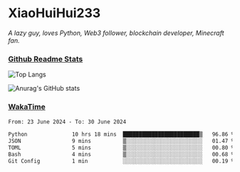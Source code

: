 # XiaoHuiHui233

*A lazy guy, loves Python, Web3 follower, blockchain developer, Minecraft fan.*

### [Github Readme Stats](https://github.com/anuraghazra/github-readme-stats)

![Top Langs](https://github-readme-stats.vercel.app/api/top-langs/?username=XiaoHuiHui233&layout=compact&theme=github_dark)

![Anurag's GitHub stats](https://github-readme-stats.vercel.app/api?username=XiaoHuiHui233&show_icons=true&theme=github_dark)

### [WakaTime](https://wakatime.com)

<!--START_SECTION:waka-->

```txt
From: 23 June 2024 - To: 30 June 2024

Python              10 hrs 18 mins  ████████████████████████▒   96.86 %
JSON                9 mins          ▒░░░░░░░░░░░░░░░░░░░░░░░░   01.47 %
TOML                5 mins          ▒░░░░░░░░░░░░░░░░░░░░░░░░   00.80 %
Bash                4 mins          ▒░░░░░░░░░░░░░░░░░░░░░░░░   00.68 %
Git Config          1 min           ░░░░░░░░░░░░░░░░░░░░░░░░░   00.19 %
```

<!--END_SECTION:waka-->
